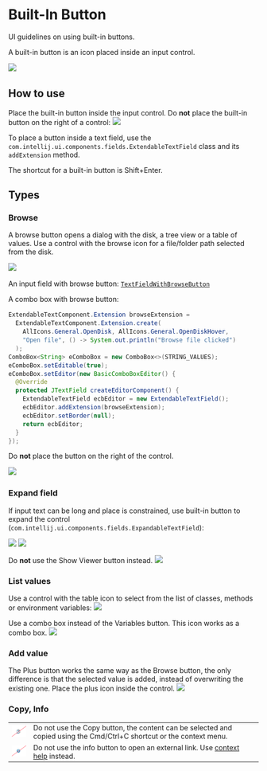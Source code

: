 <!-- Copyright 2000-2024 JetBrains s.r.o. and contributors. Use of this source code is governed by the Apache 2.0 license. -->

# Built-In Button

<link-summary>UI guidelines on using built-in buttons.</link-summary>

A built-in button is an icon placed inside an input control.

![](input_browse.png)


## How to use

Place the built-in button inside the input control. Do **not** place the built-in button on the right of a control:
![](outside.png)

To place a button inside a text field, use the `com.intellij.ui.components.fields.ExtendableTextField` class and
its `addExtension` method.

The shortcut for a built-in button is <shortcut>Shift+Enter</shortcut>.


## Types

### Browse
A browse button opens a dialog with the disk, a tree view or a table of values.
Use a control with the browse icon for a file/folder path selected from the disk.

![](input_browse.png)

An input field with browse button: [`TextFieldWithBrowseButton`](%gh-ic%/platform/platform-api/src/com/intellij/openapi/ui/TextFieldWithBrowseButton.java)

A combo box with browse button:

```java
ExtendableTextComponent.Extension browseExtension =
  ExtendableTextComponent.Extension.create(
    AllIcons.General.OpenDisk, AllIcons.General.OpenDiskHover,
    "Open file", () -> System.out.println("Browse file clicked")
  );
ComboBox<String> eComboBox = new ComboBox<>(STRING_VALUES);
eComboBox.setEditable(true);
eComboBox.setEditor(new BasicComboBoxEditor() {
  @Override
  protected JTextField createEditorComponent() {
    ExtendableTextField ecbEditor = new ExtendableTextField();
    ecbEditor.addExtension(browseExtension);
    ecbEditor.setBorder(null);
    return ecbEditor;
  }
});
```

Do **not** place the button on the right of the control.

![](browse_buttons.png)

### Expand field
If input text can be long and place is constrained, use built-in button to expand the control (`com.intellij.ui.components.fields.ExpandableTextField`):

![](expandable_1.png)
![](expandable_2.png)

Do **not** use the Show Viewer button instead.
![](input_expand.png)


### List values
Use a control with the table icon to select from the list of classes, methods or environment variables:
![](input_table.png)

Use a combo box instead of the Variables button. This icon works as a combo box.
![](variables_combobox.png)


### Add value
The Plus button works the same way as the Browse button, the only difference is that the selected value is added, instead of overwriting the existing one. Place the plus icon inside the control.
![](plus.png)

### Copy, Info
<p></p>
<table>
    <tr>
        <td> <img src="../../../images/ui/built_in_button/copy_button.png"/></td>
        <td> Do not use the Copy button, the content can be selected and copied using the Cmd/Ctrl+C shortcut or the context menu. </td>
    </tr>
    <tr>
        <td> <img src="../../../images/ui/built_in_button/info_button.png"/></td>
        <td> Do not use the info button to open an external link. Use <a href="context_help.md">context help</a> instead.</td>
    </tr>
</table>
